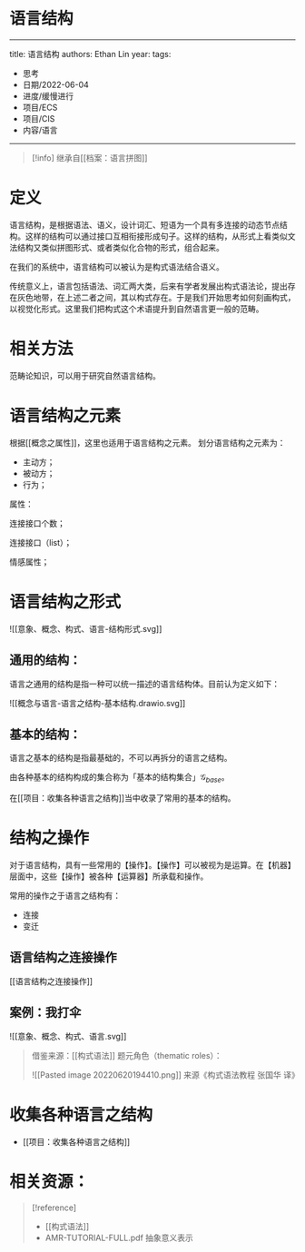 # 语言结构


---
title: 语言结构
authors: Ethan Lin
year:
tags:
  - 思考 
  - 日期/2022-06-04 
  - 进度/缓慢进行 
  - 项目/ECS 
  - 项目/CIS 
  - 内容/语言
---




> [!info] 
> 继承自[[档案：语言拼图]]


# 定义

语言结构，是根据语法、语义，设计词汇、短语为一个具有多连接的动态节点结构。这样的结构可以通过接口互相衔接形成句子。这样的结构，从形式上看类似文法结构又类似拼图形式、或者类似化合物的形式，组合起来。

在我们的系统中，语言结构可以被认为是构式语法结合语义。

传统意义上，语言包括语法、词汇两大类，后来有学者发展出构式语法论，提出存在灰色地带，在上述二者之间，其以构式存在。于是我们开始思考如何刻画构式，以视觉化形式。这里我们把构式这个术语提升到自然语言更一般的范畴。


# 相关方法

范畴论知识，可以用于研究自然语言结构。





# 语言结构之元素
根据[[概念之属性]]，这里也适用于语言结构之元素。
划分语言结构之元素为：
- 主动方；
- 被动方；
- 行为；



属性：

连接接口个数；

连接接口（list）；

情感属性；


# 语言结构之形式

![[意象、概念、构式、语言-结构形式.svg]]


## 通用的结构：

语言之通用的结构是指一种可以统一描述的语言结构体。目前认为定义如下：

![[概念与语言-语言之结构-基本结构.drawio.svg]]


## 基本的结构：

语言之基本的结构是指最基础的，不可以再拆分的语言之结构。

由各种基本的结构构成的集合称为「基本的结构集合」$\mathcal{G}_{base}$。

在[[项目：收集各种语言之结构]]当中收录了常用的基本的结构。


# 结构之操作

对于语言结构，具有一些常用的【操作】。【操作】可以被视为是运算。在【机器】层面中，这些【操作】被各种【运算器】所承载和操作。

常用的操作之于语言之结构有：
- 连接
- 变迁


## 语言结构之连接操作

[[语言结构之连接操作]]



## 案例：我打伞

![[意象、概念、构式、语言.svg]]









> 借鉴来源：[[构式语法]]
> 题元角色（thematic roles）：
> 
> ![[Pasted image 20220620194410.png]]
> 来源《构式语法教程 张国华 译》




# 收集各种语言之结构

- [[项目：收集各种语言之结构]]








# 相关资源：

> [!reference] 
> - [[构式语法]]
> - AMR-TUTORIAL-FULL.pdf 抽象意义表示
